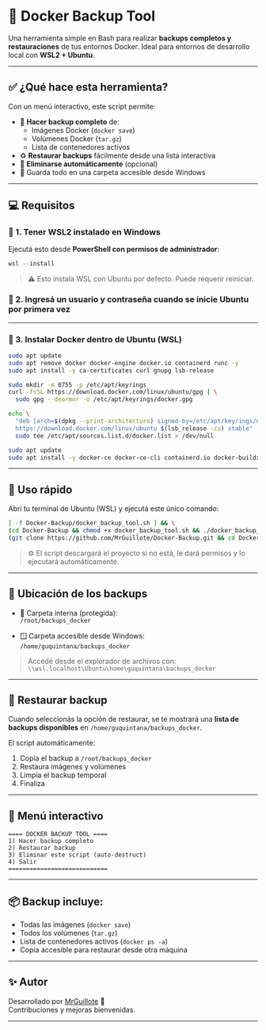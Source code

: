 # 🐳 Docker Backup Tool

Una herramienta simple en Bash para realizar **backups completos y restauraciones** de tus entornos Docker. Ideal para entornos de desarrollo local con **WSL2 + Ubuntu**.

---

## ✅ ¿Qué hace esta herramienta?

Con un menú interactivo, este script permite:

- 🔄 **Hacer backup completo** de:
  - Imágenes Docker (`docker save`)
  - Volúmenes Docker (`tar.gz`)
  - Lista de contenedores activos
- ♻️ **Restaurar backups** fácilmente desde una lista interactiva
- 🧽 **Eliminarse automáticamente** (opcional)
- 👀 Guarda todo en una carpeta accesible desde Windows

---

## 💻 Requisitos

### 🧱 1. Tener **WSL2** instalado en Windows

Ejecutá esto desde **PowerShell con permisos de administrador**:

```powershell
wsl --install
```

> ⚠️ Esto instala WSL con Ubuntu por defecto. Puede requerir reiniciar.

### 🐧 2. Ingresá un usuario y contraseña cuando se inicie Ubuntu por primera vez

---

### 🐳 3. Instalar Docker dentro de Ubuntu (WSL)

```bash
sudo apt update
sudo apt remove docker docker-engine docker.io containerd runc -y
sudo apt install -y ca-certificates curl gnupg lsb-release

sudo mkdir -m 0755 -p /etc/apt/keyrings
curl -fsSL https://download.docker.com/linux/ubuntu/gpg | \
  sudo gpg --dearmor -o /etc/apt/keyrings/docker.gpg

echo \
  "deb [arch=$(dpkg --print-architecture) signed-by=/etc/apt/keyrings/docker.gpg] \
  https://download.docker.com/linux/ubuntu $(lsb_release -cs) stable" | \
  sudo tee /etc/apt/sources.list.d/docker.list > /dev/null

sudo apt update
sudo apt install -y docker-ce docker-ce-cli containerd.io docker-buildx-plugin docker-compose-plugin
```

---

## 🚀 Uso rápido

Abrí tu terminal de Ubuntu (WSL) y ejecutá este único comando:

```bash
[ -f Docker-Backup/docker_backup_tool.sh ] && \
(cd Docker-Backup && chmod +x docker_backup_tool.sh && ./docker_backup_tool.sh) || \
(git clone https://github.com/MrGuillote/Docker-Backup.git && cd Docker-Backup && chmod +x docker_backup_tool.sh && ./docker_backup_tool.sh)
```

> ⚙️ El script descargará el proyecto si no está, le dará permisos y lo ejecutará automáticamente.

---

## 📁 Ubicación de los backups

- 🧱 Carpeta interna (protegida):  
  `/root/backups_docker`

- 🪟 Carpeta accesible desde Windows:  
  `/home/guquintana/backups_docker`

> Accedé desde el explorador de archivos con:  
> `\\wsl.localhost\Ubuntu\home\guquintana\backups_docker`

---

## 🔄 Restaurar backup

Cuando seleccionás la opción de restaurar, se te mostrará una **lista de backups disponibles** en `/home/guquintana/backups_docker`.

El script automáticamente:

1. Copia el backup a `/root/backups_docker`
2. Restaura imágenes y volúmenes
3. Limpia el backup temporal
4. Finaliza

---

## 🧪 Menú interactivo

```text
==== DOCKER BACKUP TOOL ====
1) Hacer backup completo
2) Restaurar backup
3) Eliminar este script (auto-destruct)
4) Salir
============================
```

---

## 📦 Backup incluye:

- Todas las imágenes (`docker save`)
- Todos los volúmenes (`tar.gz`)
- Lista de contenedores activos (`docker ps -a`)
- Copia accesible para restaurar desde otra máquina

---

## ✨ Autor

Desarrollado por [MrGuillote](https://github.com/MrGuillote) 🧠  
Contribuciones y mejoras bienvenidas.

---
